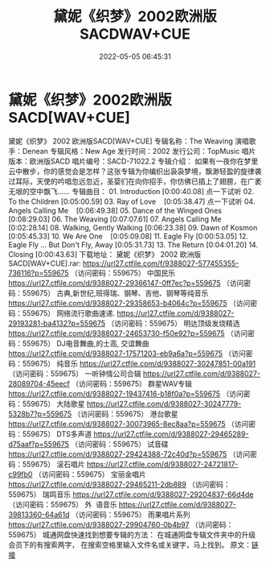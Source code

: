 ﻿---
title: 黛妮《织梦》2002欧洲版SACDWAV+CUE
date: 2022-05-05 06:45:31
categories: 外语音乐
tags: 外语音乐
---
# 黛妮《织梦》2002欧洲版SACD[WAV+CUE]

黛妮《织梦》 2002
欧洲版SACD[WAV+CUE]
专辑名称：The Weaving
演唱歌手：Denean
专辑风格：New Age
发行时间：2002
发行公司：TopMusic
唱片版本：欧洲版SACD
唱片编号：SACD-71022.2
专辑介绍：
如果有一夜你在梦里云中散步，你的感觉会是怎样？这张专辑为你编织出袅袅梦境，飘渺轻盈的旋律袭过耳际，天使的吟唱忽远忽近，圣婴们在向你招手，你仿佛已插上了翅膀，在广袤无垠的空中飘飞……
专辑曲目：
01.
Introduction
[0:00:40.08]
点一下试听
02. To the
Children
[0:05:00.59]
03. Ray of
Love    [0:05:38.47]
点一下试听
04. Angels Calling
Me    [0:06:49.38]
05. Dance of the Winged
Ones    [0:08:29.03]
06. The
Weaving
[0:07:07.61]
07. Angels Calling
Me    [0:02:28.14]
08. Walking, Gently
Walking
[0:06:23.38]
09. Dawn of
Kosmon
[0:05:45.33]
10. We Are
One    [0:05:09.08]
11. Eagle Fly
[0:00:53.05]
12. Eagle Fly ... But Don't
Fly, Away
[0:05:31.73]
13. The
Return
[0:04:01.20]
14. Closing
[0:00:43.63]
下载地址：
黛妮《织梦》 2002 欧洲版SACD[WAV+CUE].rar: https://url27.ctfile.com/f/9388027-577455355-736116?p=559675
（访问密码：559675）
中国民乐
https://url27.ctfile.com/d/9388027-29366147-0ff7ec?p=559675
（访问密码：559675）
古典,新世纪,班得瑞、钢琴、吉他、钢琴等纯音乐
https://url27.ctfile.com/d/9388027-29358653-b4064c?p=559675
（访问密码：559675）
网络流行歌曲速递.
https://url27.ctfile.com/d/9388027-29193281-ba4132?p=559675
（访问密码：559675）
明达顶级发烧精选
https://url27.ctfile.com/d/9388027-24653730-f50e92?p=559675
（访问密码：559675）
DJ电音舞曲,的士高, 交谊舞曲
https://url27.ctfile.com/d/9388027-17571203-eb9a6a?p=559675
（访问密码：559675）
纯音乐
https://url27.ctfile.com/d/9388027-30247851-00a191
（访问密码：559675）
一听钟情公司合辑
https://url27.ctfile.com/d/9388027-28089704-45eecf
（访问密码：559675）
群星WAV专辑
https://url27.ctfile.com/d/9388027-19437416-b18f0a?p=559675
（访问密码：559675）
大陆歌星
https://url27.ctfile.com/d/9388027-30247779-5328b7?p=559675
（访问密码：559675）
港台歌星
https://url27.ctfile.com/d/9388027-30073965-8ec8aa?p=559675
（访问密码：559675）
DTS多声道
https://url27.ctfile.com/d/9388027-29465289-d75aaf?p=559675
（访问密码：559675）
试音碟
https://url27.ctfile.com/d/9388027-29424388-72c40d?p=559675
（访问密码：559675）
滚石唱片
https://url27.ctfile.com/d/9388027-24721817-c99fb0
（访问密码：559675）
宝丽金唱片
https://url27.ctfile.com/d/9388027-29465211-2db889
（访问密码：559675）
瑞鸣音乐
https://url27.ctfile.com/d/9388027-29204837-66d4de
（访问密码：559675）
外  语音乐
https://url27.ctfile.com/d/9388027-39813360-64a61d
（访问密码：559675）
雨果唱片系列
https://url27.ctfile.com/d/9388027-29904760-0b4b97
（访问密码：559675）
城通网盘快速找到想要专辑的方法：
在城通网盘专辑文件夹中的升级会员下的有搜索两字，
在搜索空格里输入文件名或关键字，马上找到。
原文：[链接](https://blog.sina.com.cn/s/blog_1647c7e7601030x27.html)